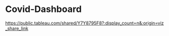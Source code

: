 # Covid-Dashboard

https://public.tableau.com/shared/Y7Y8795F8?:display_count=n&:origin=viz_share_link
